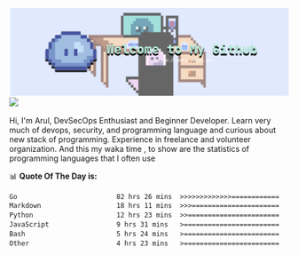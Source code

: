 ![banner](.github/banner-profile.png)
<img src="https://user-images.githubusercontent.com/73097560/115834477-dbab4500-a447-11eb-908a-139a6edaec5c.gif"></p>

Hi, I'm Arul, DevSecOps Enthusiast and Beginner Developer. Learn very much of devops, security, and programming language and curious about new stack of programming. Experience in freelance and volunteer organization. And this my waka time , to show are the statistics of programming languages that I often use

📊 **Quote Of The Day is:**
<!--START_SECTION:waka-->

```txt
Go                         82 hrs 26 mins  >>>>>>>>>>>>>============   50.41 %
Markdown                   18 hrs 11 mins  >>>======================   11.12 %
Python                     12 hrs 23 mins  >>=======================   07.58 %
JavaScript                 9 hrs 31 mins   >========================   05.83 %
Bash                       5 hrs 24 mins   >========================   03.31 %
Other                      4 hrs 23 mins   >========================   02.69 %
```

<!--END_SECTION:waka-->
